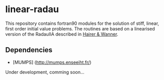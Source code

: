 # linear-radau
This repository contains fortran90 modules for the solution of stiff, linear, first order initial value problems. The routines are based on a linearised version of the RadauIIA described in [Hairer & Wanner](http://link.springer.com/book/10.1007%2F978-3-642-05221-7).

## Dependencies
- [MUMPS] (http://mumps.enseeiht.fr/)

Under development, comming soon...
